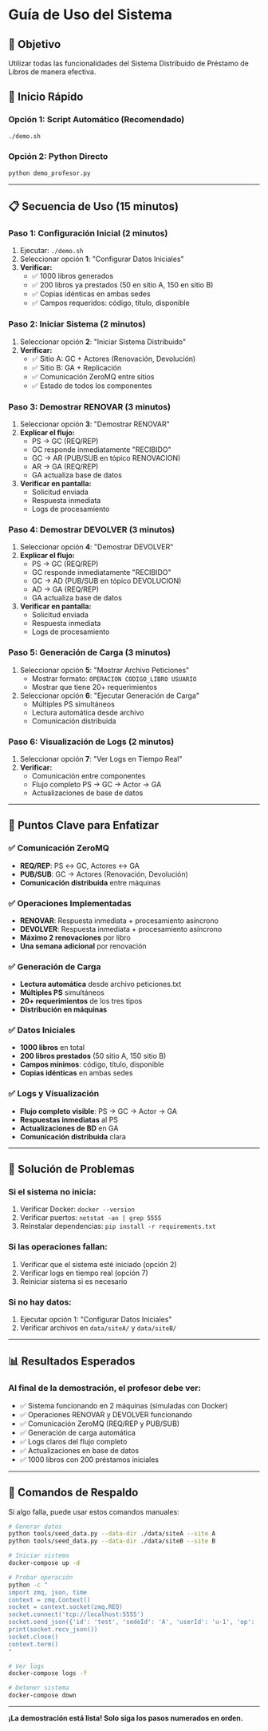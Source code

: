 # Guía de Uso del Sistema

## 🎯 Objetivo
Utilizar todas las funcionalidades del Sistema Distribuido de Préstamo de Libros de manera efectiva.

## 🚀 Inicio Rápido

### Opción 1: Script Automático (Recomendado)
```bash
./demo.sh
```

### Opción 2: Python Directo
```bash
python demo_profesor.py
```

---

## 📋 Secuencia de Uso (15 minutos)

### **Paso 1: Configuración Inicial (2 minutos)**
1. Ejecutar: `./demo.sh`
2. Seleccionar opción **1**: "Configurar Datos Iniciales"
3. **Verificar:**
   - ✅ 1000 libros generados
   - ✅ 200 libros ya prestados (50 en sitio A, 150 en sitio B)
   - ✅ Copias idénticas en ambas sedes
   - ✅ Campos requeridos: código, título, disponible

### **Paso 2: Iniciar Sistema (2 minutos)**
1. Seleccionar opción **2**: "Iniciar Sistema Distribuido"
2. **Verificar:**
   - ✅ Sitio A: GC + Actores (Renovación, Devolución)
   - ✅ Sitio B: GA + Replicación
   - ✅ Comunicación ZeroMQ entre sitios
   - ✅ Estado de todos los componentes

### **Paso 3: Demostrar RENOVAR (3 minutos)**
1. Seleccionar opción **3**: "Demostrar RENOVAR"
2. **Explicar el flujo:**
   - PS → GC (REQ/REP)
   - GC responde inmediatamente "RECIBIDO"
   - GC → AR (PUB/SUB en tópico RENOVACION)
   - AR → GA (REQ/REP)
   - GA actualiza base de datos
3. **Verificar en pantalla:**
   - Solicitud enviada
   - Respuesta inmediata
   - Logs de procesamiento

### **Paso 4: Demostrar DEVOLVER (3 minutos)**
1. Seleccionar opción **4**: "Demostrar DEVOLVER"
2. **Explicar el flujo:**
   - PS → GC (REQ/REP)
   - GC responde inmediatamente "RECIBIDO"
   - GC → AD (PUB/SUB en tópico DEVOLUCION)
   - AD → GA (REQ/REP)
   - GA actualiza base de datos
3. **Verificar en pantalla:**
   - Solicitud enviada
   - Respuesta inmediata
   - Logs de procesamiento

### **Paso 5: Generación de Carga (3 minutos)**
1. Seleccionar opción **5**: "Mostrar Archivo Peticiones"
   - Mostrar formato: `OPERACION CODIGO_LIBRO USUARIO`
   - Mostrar que tiene 20+ requerimientos
2. Seleccionar opción **6**: "Ejecutar Generación de Carga"
   - Múltiples PS simultáneos
   - Lectura automática desde archivo
   - Comunicación distribuida

### **Paso 6: Visualización de Logs (2 minutos)**
1. Seleccionar opción **7**: "Ver Logs en Tiempo Real"
2. **Verificar:**
   - Comunicación entre componentes
   - Flujo completo PS → GC → Actor → GA
   - Actualizaciones de base de datos

---

## 🎯 Puntos Clave para Enfatizar

### **✅ Comunicación ZeroMQ**
- **REQ/REP**: PS ↔ GC, Actores ↔ GA
- **PUB/SUB**: GC → Actores (Renovación, Devolución)
- **Comunicación distribuida** entre máquinas

### **✅ Operaciones Implementadas**
- **RENOVAR**: Respuesta inmediata + procesamiento asíncrono
- **DEVOLVER**: Respuesta inmediata + procesamiento asíncrono
- **Máximo 2 renovaciones** por libro
- **Una semana adicional** por renovación

### **✅ Generación de Carga**
- **Lectura automática** desde archivo peticiones.txt
- **Múltiples PS** simultáneos
- **20+ requerimientos** de los tres tipos
- **Distribución en máquinas**

### **✅ Datos Iniciales**
- **1000 libros** en total
- **200 libros prestados** (50 sitio A, 150 sitio B)
- **Campos mínimos**: código, título, disponible
- **Copias idénticas** en ambas sedes

### **✅ Logs y Visualización**
- **Flujo completo visible**: PS → GC → Actor → GA
- **Respuestas inmediatas** al PS
- **Actualizaciones de BD** en GA
- **Comunicación distribuida** clara

---

## 🚨 Solución de Problemas

### **Si el sistema no inicia:**
1. Verificar Docker: `docker --version`
2. Verificar puertos: `netstat -an | grep 5555`
3. Reinstalar dependencias: `pip install -r requirements.txt`

### **Si las operaciones fallan:**
1. Verificar que el sistema esté iniciado (opción 2)
2. Verificar logs en tiempo real (opción 7)
3. Reiniciar sistema si es necesario

### **Si no hay datos:**
1. Ejecutar opción 1: "Configurar Datos Iniciales"
2. Verificar archivos en `data/siteA/` y `data/siteB/`

---

## 📊 Resultados Esperados

### **Al final de la demostración, el profesor debe ver:**
- ✅ Sistema funcionando en 2 máquinas (simuladas con Docker)
- ✅ Operaciones RENOVAR y DEVOLVER funcionando
- ✅ Comunicación ZeroMQ (REQ/REP y PUB/SUB)
- ✅ Generación de carga automática
- ✅ Logs claros del flujo completo
- ✅ Actualizaciones en base de datos
- ✅ 1000 libros con 200 préstamos iniciales

---

## 🎯 Comandos de Respaldo

Si algo falla, puede usar estos comandos manuales:

```bash
# Generar datos
python tools/seed_data.py --data-dir ./data/siteA --site A
python tools/seed_data.py --data-dir ./data/siteB --site B

# Iniciar sistema
docker-compose up -d

# Probar operación
python -c "
import zmq, json, time
context = zmq.Context()
socket = context.socket(zmq.REQ)
socket.connect('tcp://localhost:5555')
socket.send_json({'id': 'test', 'sedeId': 'A', 'userId': 'u-1', 'op': 'RENOVAR', 'libroCodigo': 'ISBN-0001', 'timestamp': int(time.time() * 1000)})
print(socket.recv_json())
socket.close()
context.term()
"

# Ver logs
docker-compose logs -f

# Detener sistema
docker-compose down
```

---

**¡La demostración está lista! Solo siga los pasos numerados en orden.**
